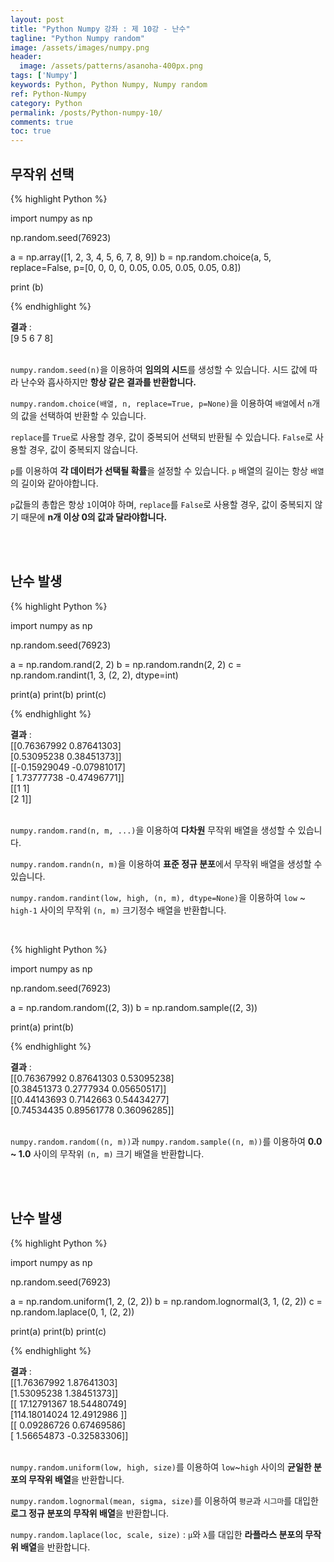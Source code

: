 ```yaml
---
layout: post
title: "Python Numpy 강좌 : 제 10강 - 난수"
tagline: "Python Numpy random"
image: /assets/images/numpy.png
header:
  image: /assets/patterns/asanoha-400px.png
tags: ['Numpy']
keywords: Python, Python Numpy, Numpy random
ref: Python-Numpy
category: Python
permalink: /posts/Python-numpy-10/
comments: true
toc: true
---
```


## 무작위 선택

{% highlight Python %}

import numpy as np

np.random.seed(76923)

a = np.array([1, 2, 3, 4, 5, 6, 7, 8, 9])
b = np.random.choice(a, 5, replace=False, p=[0, 0, 0, 0, 0.05, 0.05, 0.05, 0.05, 0.8])

print (b)

{% endhighlight %}

**결과**
:    
[9 5 6 7 8]<br>
<br>

`numpy.random.seed(n)`을 이용하여 **임의의 시드**를 생성할 수 있습니다. 시드 값에 따라 난수와 흡사하지만 **항상 같은 결과를 반환합니다.**

`numpy.random.choice(배열, n, replace=True, p=None)`을 이용하여 `배열`에서 `n`개의 값을 선택하여 반환할 수 있습니다.

`replace`를 `True`로 사용할 경우, 값이 중복되어 선택되 반환될 수 있습니다. `False`로 사용할 경우, 값이 중복되지 않습니다.

`p`를 이용하여 **각 데이터가 선택될 확률**을 설정할 수 있습니다. `p` 배열의 길이는 항상 `배열`의 길이와 같아야합니다. 

`p`값들의 총합은 항상 `1`이여야 하며, `replace`를 `False`로 사용할 경우, 값이 중복되지 않기 때문에 **n개 이상 0의 값과 달라야합니다.**

<br>
<br>

## 난수 발생

{% highlight Python %}

import numpy as np

np.random.seed(76923)

a = np.random.rand(2, 2)
b = np.random.randn(2, 2)
c = np.random.randint(1, 3, (2, 2), dtype=int)

print(a)
print(b)
print(c)

{% endhighlight %}

**결과**
:    
[[0.76367992 0.87641303]<br>
 [0.53095238 0.38451373]]<br>
[[-0.15929049 -0.07981017]<br>
 [ 1.73777738 -0.47496771]]<br>
[[1 1]<br>
 [2 1]]<br>
<br>

`numpy.random.rand(n, m, ...)`을 이용하여 **다차원** 무작위 배열을 생성할 수 있습니다.

`numpy.random.randn(n, m)`을 이용하여 **표준 정규 분포**에서 무작위 배열을 생성할 수 있습니다.

`numpy.random.randint(low, high, (n, m), dtype=None)`을 이용하여 `low` ~ `high-1` 사이의 무작위  `(n, m)` 크기정수 배열을 반환합니다.

<br>

{% highlight Python %}

import numpy as np

np.random.seed(76923)

a = np.random.random((2, 3))
b = np.random.sample((2, 3))

print(a)
print(b)

{% endhighlight %}

**결과**
:    
[[0.76367992 0.87641303 0.53095238]<br>
 [0.38451373 0.2777934  0.05650517]]<br>
[[0.44143693 0.7142663  0.54434277]<br>
 [0.74534435 0.89561778 0.36096285]]<br>
<br>

`numpy.random.random((n, m))`과 `numpy.random.sample((n, m))`를 이용하여 **0.0 ~ 1.0** 사이의 무작위 `(n, m)` 크기 배열을 반환합니다.

<br>
<br>

## 난수 발생

{% highlight Python %}

import numpy as np

np.random.seed(76923)

a = np.random.uniform(1, 2, (2, 2))
b = np.random.lognormal(3, 1, (2, 2))
c = np.random.laplace(0, 1, (2, 2))

print(a)
print(b)
print(c)

{% endhighlight %}

**결과**
:    
[[1.76367992 1.87641303]<br>
 [1.53095238 1.38451373]]<br>
[[ 17.12791367  18.54480749]<br>
 [114.18014024  12.4912986 ]]<br>
[[ 0.09286726  0.67469586]<br>
 [ 1.56654873 -0.32583306]]<br>
<br>

`numpy.random.uniform(low, high, size)`를 이용하여  `low`~`high` 사이의 **균일한 분포의 무작위 배열**을 반환합니다.

`numpy.random.lognormal(mean, sigma, size)`를 이용하여 `평균`과 `시그마`를 대입한 **로그 정규 분포의 무작위 배열**을 반환합니다.

`numpy.random.laplace(loc, scale, size)` : `μ`와 `λ`를 대입한 **라플라스 분포의 무작위 배열**을 반환합니다.
